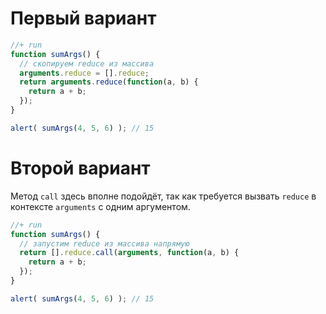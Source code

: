 # Первый вариант

```js
//+ run
function sumArgs() {
  // скопируем reduce из массива
  arguments.reduce = [].reduce;
  return arguments.reduce(function(a, b) {
    return a + b;
  });
}

alert( sumArgs(4, 5, 6) ); // 15
```

# Второй вариант

Метод `call` здесь вполне подойдёт, так как требуется вызвать `reduce` в контексте `arguments` с одним аргументом.

```js
//+ run
function sumArgs() {
  // запустим reduce из массива напрямую
  return [].reduce.call(arguments, function(a, b) {
    return a + b;
  });
}

alert( sumArgs(4, 5, 6) ); // 15
```

